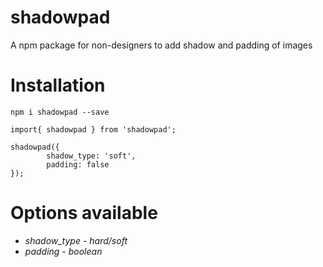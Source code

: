 # shadowpad
A npm package  for non-designers to add shadow and padding of images

# Installation

`npm i shadowpad --save`

```
import{ shadowpad } from 'shadowpad';

shadowpad({
        shadow_type: 'soft',
        padding: false
});

```
# Options available

* *shadow_type* - _hard/soft_
* *padding* - _boolean_

